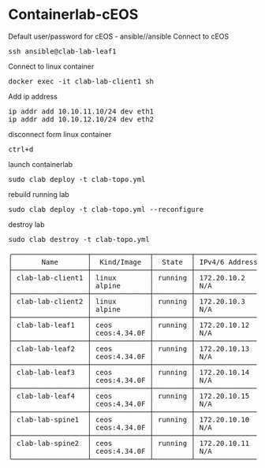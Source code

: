 # Containerlab-cEOS

Default user/password for cEOS - ansible//ansible
Connect to cEOS
<pre>
ssh ansible@clab-lab-leaf1
</pre>

Connect to linux container
<pre>
docker exec -it clab-lab-client1 sh
</pre>

Add ip address
<pre>
ip addr add 10.10.11.10/24 dev eth1
ip addr add 10.10.12.10/24 dev eth2
</pre>

disconnect form linux container
<pre>
ctrl+d
</pre>

launch containerlab
<pre>
sudo clab deploy -t clab-topo.yml
</pre>

rebuild running lab
<pre>
sudo clab deploy -t clab-topo.yml --reconfigure
</pre>

destroy lab
<pre>
sudo clab destroy -t clab-topo.yml
</pre>

<pre>
╭──────────────────┬──────────────┬─────────┬────────────────╮
│       Name       │  Kind/Image  │  State  │ IPv4/6 Address │
├──────────────────┼──────────────┼─────────┼────────────────┤
│ clab-lab-client1 │ linux        │ running │ 172.20.10.2    │
│                  │ alpine       │         │ N/A            │
├──────────────────┼──────────────┼─────────┼────────────────┤
│ clab-lab-client2 │ linux        │ running │ 172.20.10.3    │
│                  │ alpine       │         │ N/A            │
├──────────────────┼──────────────┼─────────┼────────────────┤
│ clab-lab-leaf1   │ ceos         │ running │ 172.20.10.12   │
│                  │ ceos:4.34.0F │         │ N/A            │
├──────────────────┼──────────────┼─────────┼────────────────┤
│ clab-lab-leaf2   │ ceos         │ running │ 172.20.10.13   │
│                  │ ceos:4.34.0F │         │ N/A            │
├──────────────────┼──────────────┼─────────┼────────────────┤
│ clab-lab-leaf3   │ ceos         │ running │ 172.20.10.14   │
│                  │ ceos:4.34.0F │         │ N/A            │
├──────────────────┼──────────────┼─────────┼────────────────┤
│ clab-lab-leaf4   │ ceos         │ running │ 172.20.10.15   │
│                  │ ceos:4.34.0F │         │ N/A            │
├──────────────────┼──────────────┼─────────┼────────────────┤
│ clab-lab-spine1  │ ceos         │ running │ 172.20.10.10   │
│                  │ ceos:4.34.0F │         │ N/A            │
├──────────────────┼──────────────┼─────────┼────────────────┤
│ clab-lab-spine2  │ ceos         │ running │ 172.20.10.11   │
│                  │ ceos:4.34.0F │         │ N/A            │
╰──────────────────┴──────────────┴─────────┴────────────────╯
</pre>